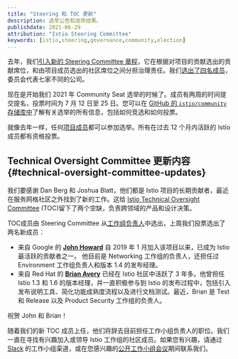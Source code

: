 ```yaml
---
title: "Steering 和 TOC 更新"
description: 选举公告和选举结果。
publishdate: 2021-06-29
attribution: "Istio Steering Committee"
keywords: [istio,steering,governance,community,election]
---
```


去年，我们[引入新的 Steering Committee 章程](/zh/blog/2020/steering-changes/)，它在根据对项目的贡献选出的贡献席位，和由项目成员选出的社区席位之间分担治理责任。我们[选出了四名成员](/zh/blog/2020/steering-election-results/)，委员会代表七家不同的公司。

现在是开始我们 2021 年 Community Seat 选举的时候了。成员有两周的时间提交提名，投票时间为 7 月 12 日至 25 日。您可以在 [GitHub 的 `istio/community` 存储库中](https://github.com/istio/community/tree/master/steering/elections/2021)了解有关选举的所有信息，包括如何竞选和如何投票。

就像去年一样，任何[项目成员](https://github.com/istio/community/blob/master/ROLES.md#member)都可以参加选举。所有在过去 12 个月内活跃的 Istio 成员都有资格投票。

## Technical Oversight Committee 更新内容{#technical-oversight-committee-updates}

我们要感谢 Dan Berg 和 Joshua Blatt，他们都是 Istio 项目的长期贡献者，最近在服务网格社区之外找到了新的工作。这给 [Istio Technical Oversight Committee](https://github.com/istio/community/blob/master/TECH-OVERSIGHT-COMMITTEE.md) (TOC)留下了两个空缺，负责跨领域的产品和设计决策。

TOC成员由 Steering Committee 从[工作组负责人](https://github.com/istio/community/blob/master/WORKING-GROUPS.md#working-group-leads)中选出，上周我们投票选出了两名新成员：

* 来自 Google 的 **[John Howard](http://github.com/howardjohn)** 自 2019 年 1 月加入该项目以来，已成为 Istio 最活跃的贡献者之一。 他目前是 Networking 工作组的负责人，还担任过 Environment 工作组负责人和版本 1.4 的发布经理。
* 来自 Red Hat 的 **[Brian Avery](https://github.com/brian-avery)** 已经在 Istio 社区中活跃了 3 年多。他曾担任 Istio 1.3 和 1.6 的版本经理，并一直积极参与到 Istio 的发布过程中，包括引入发布说明工具、简化功能成熟度流程以及进行文档测试。最近，Brian 是 Test 和 Release 以及 Product Security 工作组的负责人。

祝贺 John 和 Brian！

随着我们的新 TOC 成员上任，他们将辞去目前担任工作小组负​​责人的职位。我们一直在寻找有兴趣加入或领导 Istio 工作组的社区成员。如果您有兴趣，请通过 [Slack](https://slack.istio.io/) 的工作小组渠道，或在您感兴趣的[公开工作小组会议](https://github.com/istio/community/blob/master/WORKING-GROUPS.md#working-group-meetings)期间联系我们。
